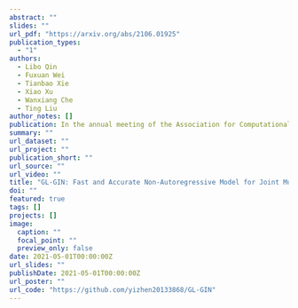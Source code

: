 ```yaml
---
abstract: ""
slides: ""
url_pdf: "https://arxiv.org/abs/2106.01925"
publication_types:
  - "1"
authors:
  - Libo Qin
  - Fuxuan Wei
  - Tianbao Xie
  - Xiao Xu
  - Wanxiang Che
  - Ting Liu
author_notes: []
publication: In the annual meeting of the Association for Computational Linguistic *Proceedings of ACL 2021*
summary: ""
url_dataset: ""
url_project: ""
publication_short: ""
url_source: ""
url_video: ""
title: "GL-GIN: Fast and Accurate Non-Autoregressive Model for Joint Multiple Intent Detection and Slot Filling."
doi: ""
featured: true
tags: []
projects: []
image:
  caption: ""
  focal_point: ""
  preview_only: false
date: 2021-05-01T00:00:00Z
url_slides: ""
publishDate: 2021-05-01T00:00:00Z
url_poster: ""
url_code: "https://github.com/yizhen20133868/GL-GIN"
---
```

